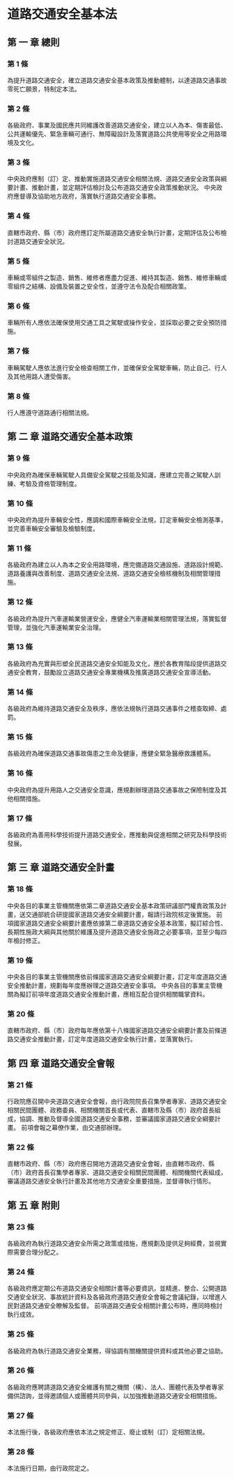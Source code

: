 # 道路交通安全基本法

##    第 一 章 總則

### 第 1 條

為提升道路交通安全，確立道路交通安全基本政策及推動體制，以達道路交通事故零死亡願景，特制定本法。

### 第 2 條

各級政府、事業及國民應共同維護改善道路交通安全，建立以人為本、傷害最低、公共運輸優先、緊急車輛可通行、無障礙設計及落實道路公共使用等安全之用路環境及文化。

### 第 3 條

中央政府應制（訂）定、推動實施道路交通安全相關法規、道路交通安全政策與綱要計畫、推動計畫，並定期評估檢討及公布道路交通安全政策推動狀況。
中央政府應督導及協助地方政府，落實執行道路交通安全事務。

### 第 4 條

直轄市政府、縣（市）政府應訂定所屬道路交通安全執行計畫，定期評估及公布檢討道路交通安全狀況。

### 第 5 條

車輛或零組件之製造、銷售、維修者應盡力促進、維持其製造、銷售、維修車輛或零組件之結構、設備及裝置之安全性，並遵守法令及配合相關政策。

### 第 6 條

車輛所有人應依法確保使用交通工具之駕駛或操作安全，並採取必要之安全預防措施。

### 第 7 條

車輛駕駛人應依法進行安全檢查相關工作，並確保安全駕駛車輛，防止自己、行人及其他用路人遭受傷害。

### 第 8 條

行人應遵守道路通行相關法規。

##    第 二 章 道路交通安全基本政策

### 第 9 條

中央政府為確保車輛駕駛人具備安全駕駛之技能及知識，應建立完善之駕駛人訓練、考驗及資格管理制度。

### 第 10 條

中央政府為提升車輛安全性，應調和國際車輛安全法規，訂定車輛安全檢測基準，並完善車輛安全審驗及檢驗制度。

### 第 11 條

各級政府為建立以人為本之安全用路環境，應完備道路交通設施、道路設計規範、道路養護與改善制度、道路交通安全法規、道路交通安全檢核機制及相關管理措施。

### 第 12 條

各級政府為提升汽車運輸業營運安全，應健全汽車運輸業相關管理法規，落實監督管理，並強化汽車運輸業安全治理。

### 第 13 條

各級政府為充實與形塑全民道路交通安全知能及文化，應於各教育階段提供道路交通安全教育，鼓勵設立道路交通安全專業機構及推廣道路交通安全宣導活動。

### 第 14 條

各級政府為維持道路交通安全及秩序，應依法規執行道路交通事件之稽查取締、處罰。

### 第 15 條

各級政府為確保道路交通事故傷患之生命及健康，應健全緊急醫療救護體系。

### 第 16 條

中央政府為提升用路人之交通安全意識，應規劃辦理道路交通事故之保險制度及其他相關措施。

### 第 17 條

各級政府為善用科學技術提升道路交通安全，應推動與促進相關之研究及科學技術發展。

##    第 三 章 道路交通安全計畫

### 第 18 條

中央各目的事業主管機關應依第二章道路交通安全基本政策研議部門權責政策及計畫，送交通部統合研提國家道路交通安全綱要計畫，報請行政院核定後實施。
前項國家道路交通安全綱要計畫應依據第二章道路交通安全基本政策，擬訂綜合性、長期性施政大綱與其他關於維護及提升道路交通安全施政之必要事項，並至少每四年檢討修正。

### 第 19 條

中央各目的事業主管機關應依前條國家道路交通安全綱要計畫，訂定年度道路交通安全推動計畫，規劃每年度應辦理之道路交通安全事項。
中央各目的事業主管機關為擬訂前項年度道路交通安全推動計畫，應相互配合提供相關職掌資料。

### 第 20 條

直轄市政府、縣（市）政府每年應依第十八條國家道路交通安全綱要計畫及前條道路交通安全推動計畫，訂定年度道路交通安全執行計畫，並落實執行。

##    第 四 章 道路交通安全會報

### 第 21 條

行政院應召開中央道路交通安全會報，由行政院院長召集學者專家、道路交通安全相關民間團體、政務委員、相關機關首長或代表、直轄市及縣（市）政府首長組成，協調、推動及督導全國道路交通安全事務，並審議國家道路交通安全綱要計畫。
前項會報之幕僚作業，由交通部辦理。

### 第 22 條

直轄市政府、縣（市）政府應召開地方道路交通安全會報，由直轄市政府、縣（市）政府首長召集學者專家、道路交通安全相關民間團體、相關機關代表組成，審議道路交通安全執行計畫及其他地方交通安全重要措施，並督導執行情形。

##    第 五 章 附則

### 第 23 條

各級政府為執行道路交通安全所需之政策或措施，應規劃及提供足夠經費，並視實際需要合理分配之。

### 第 24 條

各級政府應定期公布道路交通安全相關計畫等必要資訊，並精進、整合、公開道路交通安全狀況、事故統計資料及各級政府道路交通安全會報之會議紀錄，以增進人民對道路交通安全瞭解及監督。
前項道路交通安全相關計畫公布時，應同時檢討執行成效。

### 第 25 條

各級政府為執行道路交通安全業務，得協調有關機關提供資料或其他必要之協助。

### 第 26 條

各級政府應聘請道路交通安全維護有關之機關（構）、法人、團體代表及學者專家備供諮詢，並得邀請個人或團體共同參與，以加強推動道路交通安全相關措施。

### 第 27 條

本法施行後，各級政府應依本法之規定修正、廢止或制（訂）定相關法規。

### 第 28 條

本法施行日期，由行政院定之。
